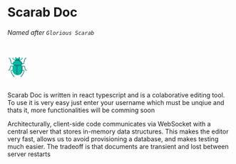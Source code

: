 # Scarab Doc
###### Named after `Glorious Scarab`

<img src="./src/assets/scarab.png" width="45" style="margin:15px 0"/>

Scarab Doc is written in react typescript and is a colaborative editing tool. To use it is very easy just enter your username which must be unqiue and thats it, more functionalities will be comming soon

Architecturally, client-side code communicates via WebSocket with a central server that stores in-memory data structures. This makes the editor very fast, allows us to avoid provisioning a database, and makes testing much easier. The tradeoff is that documents are transient and lost between server restarts
